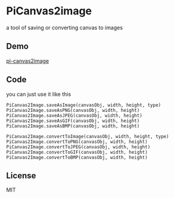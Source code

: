 # PiCanvas2image #
a tool of saving or converting canvas to images

## Demo ##
[pi-canvas2image](http://hongru.github.com/yangdan8/pi-canvas2image/index.html)

## Code ##
you can just use it like this

    PiCanvas2Image.saveAsImage(canvasObj, width, height, type)
    PiCanvas2Image.saveAsPNG(canvasObj, width, height)
    PiCanvas2Image.saveAsJPEG(canvasObj, width, height)
    PiCanvas2Image.saveAsGIF(canvasObj, width, height)
    PiCanvas2Image.saveAsBMP(canvasObj, width, height)
    
    PiCanvas2Image.convertToImage(canvasObj, width, height, type)
    PiCanvas2Image.convertToPNG(canvasObj, width, height)
    PiCanvas2Image.convertToJPEG(canvasObj, width, height)
    PiCanvas2Image.convertToGIF(canvasObj, width, height)
    PiCanvas2Image.convertToBMP(canvasObj, width, height)
    
## License
MIT
